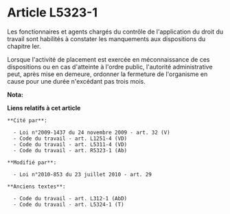 # Article L5323-1

Les fonctionnaires et agents chargés du contrôle de l'application du droit du travail sont habilités à constater les
manquements aux dispositions du chapitre Ier. 

Lorsque l'activité de placement est exercée en méconnaissance de ces dispositions ou en cas d'atteinte à l'ordre public,
l'autorité administrative peut, après mise en demeure, ordonner la fermeture de l'organisme en cause pour une durée
n'excédant pas trois mois.

**Nota:**



**Liens relatifs à cet article**

	**Cité par**:

	  - Loi n°2009-1437 du 24 novembre 2009 - art. 32 (V)
	  - Code du travail - art. L1251-4 (VD)
	  - Code du travail - art. L5311-4 (VD)
	  - Code du travail - art. R5323-1 (Ab)

	**Modifié par**:

	  - Loi n°2010-853 du 23 juillet 2010 - art. 29

	**Anciens textes**:

	  - Code du travail - art. L312-1 (AbD)
	  - Code du travail - art. L5324-1 (T)
